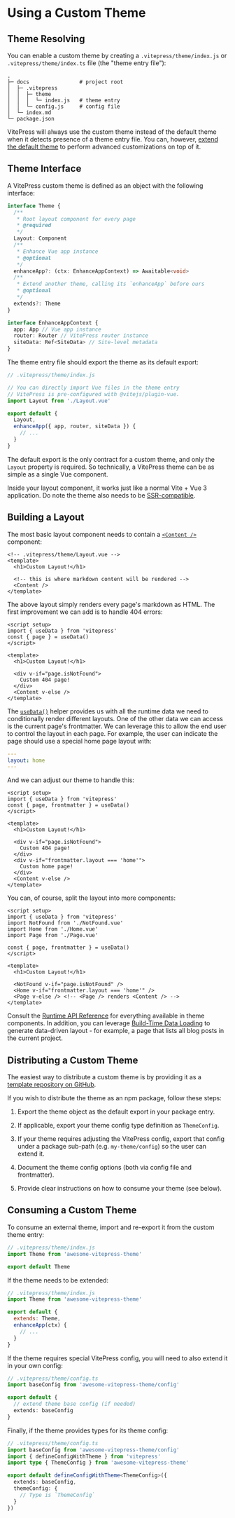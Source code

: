 # Using a Custom Theme

## Theme Resolving

You can enable a custom theme by creating a `.vitepress/theme/index.js` or `.vitepress/theme/index.ts` file (the "theme entry file"):

```
.
├─ docs                # project root
│  ├─ .vitepress
│  │  ├─ theme
│  │  │  └─ index.js   # theme entry
│  │  └─ config.js     # config file
│  └─ index.md
└─ package.json
```

VitePress will always use the custom theme instead of the default theme when it detects presence of a theme entry file.
You can, however, [extend the default theme](./extending-default-theme) to perform advanced customizations on top of it.

## Theme Interface

A VitePress custom theme is defined as an object with the following interface:

```typescript
interface Theme {
  /**
   * Root layout component for every page
   * @required
   */
  Layout: Component
  /**
   * Enhance Vue app instance
   * @optional
   */
  enhanceApp?: (ctx: EnhanceAppContext) => Awaitable<void>
  /**
   * Extend another theme, calling its `enhanceApp` before ours
   * @optional
   */
  extends?: Theme
}

interface EnhanceAppContext {
  app: App // Vue app instance
  router: Router // VitePress router instance
  siteData: Ref<SiteData> // Site-level metadata
}
```

The theme entry file should export the theme as its default export:

```javascript
// .vitepress/theme/index.js

// You can directly import Vue files in the theme entry
// VitePress is pre-configured with @vitejs/plugin-vue.
import Layout from './Layout.vue'

export default {
  Layout,
  enhanceApp({ app, router, siteData }) {
    // ...
  }
}
```

The default export is the only contract for a custom theme, and only the `Layout` property is required.
So technically, a VitePress theme can be as simple as a single Vue component.

Inside your layout component, it works just like a normal Vite + Vue 3 application.
Do note the theme also needs to be [SSR-compatible](./ssr-compat).

## Building a Layout

The most basic layout component needs to contain a [`<Content />`](/reference/runtime-api#content) component:

```vue
<!-- .vitepress/theme/Layout.vue -->
<template>
  <h1>Custom Layout!</h1>

  <!-- this is where markdown content will be rendered -->
  <Content />
</template>
```

The above layout simply renders every page's markdown as HTML.
The first improvement we can add is to handle 404 errors:

```vue{1-4, 9-12}
<script setup>
import { useData } from 'vitepress'
const { page } = useData()
</script>

<template>
  <h1>Custom Layout!</h1>

  <div v-if="page.isNotFound">
    Custom 404 page!
  </div>
  <Content v-else />
</template>
```

The [`useData()`](/reference/runtime-api#usedata) helper provides us with all the runtime data we need to conditionally render different layouts.
One of the other data we can access is the current page's frontmatter.
We can leverage this to allow the end user to control the layout in each page.
For example, the user can indicate the page should use a special home page layout with:

```yaml
---
layout: home
---
```

And we can adjust our theme to handle this:

```vue{3, 12-14}
<script setup>
import { useData } from 'vitepress'
const { page, frontmatter } = useData()
</script>

<template>
  <h1>Custom Layout!</h1>

  <div v-if="page.isNotFound">
    Custom 404 page!
  </div>
  <div v-if="frontmatter.layout === 'home'">
    Custom home page!
  </div>
  <Content v-else />
</template>
```

You can, of course, split the layout into more components:

```vue{3-5, 12-15}
<script setup>
import { useData } from 'vitepress'
import NotFound from './NotFound.vue'
import Home from './Home.vue'
import Page from './Page.vue'

const { page, frontmatter } = useData()
</script>

<template>
  <h1>Custom Layout!</h1>

  <NotFound v-if="page.isNotFound" />
  <Home v-if="frontmatter.layout === 'home'" />
  <Page v-else /> <!-- <Page /> renders <Content /> -->
</template>
```

Consult the [Runtime API Reference](/reference/runtime-api) for everything available in theme components.
In addition, you can leverage [Build-Time Data Loading](./data-loading) to generate data-driven layout - for example, a page that lists all blog posts in the current project.

## Distributing a Custom Theme

The easiest way to distribute a custom theme is by providing it as a [template repository on GitHub](https://docs.github.com/en/repositories/creating-and-managing-repositories/creating-a-template-repository).

If you wish to distribute the theme as an npm package, follow these steps:

1. Export the theme object as the default export in your package entry.

2. If applicable, export your theme config type definition as `ThemeConfig`.

3. If your theme requires adjusting the VitePress config, export that config under a package sub-path (e.g. `my-theme/config`) so the user can extend it.

4. Document the theme config options (both via config file and frontmatter).

5. Provide clear instructions on how to consume your theme (see below).

## Consuming a Custom Theme

To consume an external theme, import and re-export it from the custom theme entry:

```javascript
// .vitepress/theme/index.js
import Theme from 'awesome-vitepress-theme'

export default Theme
```

If the theme needs to be extended:

```javascript
// .vitepress/theme/index.js
import Theme from 'awesome-vitepress-theme'

export default {
  extends: Theme,
  enhanceApp(ctx) {
    // ...
  }
}
```

If the theme requires special VitePress config, you will need to also extend it in your own config:

```typescript
// .vitepress/theme/config.ts
import baseConfig from 'awesome-vitepress-theme/config'

export default {
  // extend theme base config (if needed)
  extends: baseConfig
}
```

Finally, if the theme provides types for its theme config:

```typescript
// .vitepress/theme/config.ts
import baseConfig from 'awesome-vitepress-theme/config'
import { defineConfigWithTheme } from 'vitepress'
import type { ThemeConfig } from 'awesome-vitepress-theme'

export default defineConfigWithTheme<ThemeConfig>({
  extends: baseConfig,
  themeConfig: {
    // Type is `ThemeConfig`
  }
})
```
